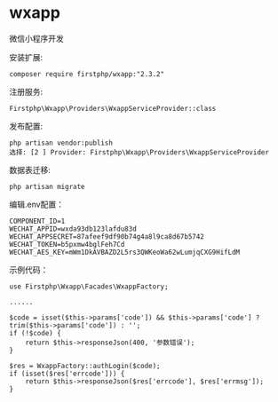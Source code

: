 # wxapp
微信小程序开发

安装扩展:

	composer require firstphp/wxapp:"2.3.2"


注册服务:

    Firstphp\Wxapp\Providers\WxappServiceProvider::class


发布配置:

	php artisan vendor:publish
	选择: [2 ] Provider: Firstphp\Wxapp\Providers\WxappServiceProvider


数据表迁移:

    php artisan migrate


编辑.env配置：

	COMPONENT_ID=1
	WECHAT_APPID=wxda93db123lafdu83d
	WECHAT_APPSECRET=87afeef9df90b74g4a8l9ca8d67b5742
	WECHAT_TOKEN=b5pxmw4bglFeh7Cd
	WECHAT_AES_KEY=mWm1DkAVBAZD2L5rs3QWKeoWa62wLumjqCXG9HifLdM


示例代码：

    use Firstphp\Wxapp\Facades\WxappFactory;

    ......

    $code = isset($this->params['code']) && $this->params['code'] ? trim($this->params['code']) : '';
    if (!$code) {
        return $this->responseJson(400, '参数错误');
    }

    $res = WxappFactory::authLogin($code);
    if (isset($res['errcode'])) {
        return $this->responseJson($res['errcode'], $res['errmsg']);
    }

